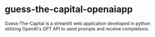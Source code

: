 # guess-the-capital-openaiapp
Guess-The-Capital is a streamlit web application developed in python utilizing OpenAI's GPT API to send prompts and receive completions.
